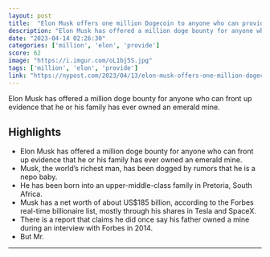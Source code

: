 ```yaml
---
layout: post
title:  "Elon Musk offers one million Dogecoin to anyone who can provide evidence of emerald mine rumor"
description: "Elon Musk has offered a million doge bounty for anyone who can front up evidence that he or his family has ever owned an emerald mine."
date: "2023-04-14 02:26:30"
categories: ['million', 'elon', 'provide']
score: 62
image: "https://i.imgur.com/oL1bj5S.jpg"
tags: ['million', 'elon', 'provide']
link: "https://nypost.com/2023/04/13/elon-musk-offers-one-million-dogecoin-to-anyone-who-can-provide-evidence-of-emerald-mine-rumor/"
---
```


Elon Musk has offered a million doge bounty for anyone who can front up evidence that he or his family has ever owned an emerald mine.

## Highlights

- Elon Musk has offered a million doge bounty for anyone who can front up evidence that he or his family has ever owned an emerald mine.
- Musk, the world’s richest man, has been dogged by rumors that he is a nepo baby.
- He has been born into an upper-middle-class family in Pretoria, South Africa.
- Musk has a net worth of about US$185 billion, according to the Forbes real-time billionaire list, mostly through his shares in Tesla and SpaceX.
- There is a report that claims he did once say his father owned a mine during an interview with Forbes in 2014.
- But Mr.

---
